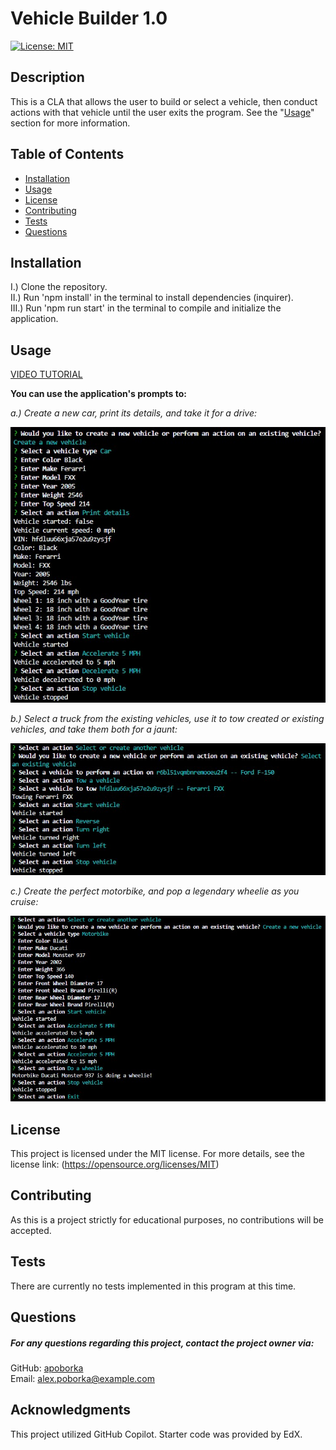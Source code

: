 
  # Vehicle Builder 1.0
  [![License: MIT](https://img.shields.io/badge/License-MIT-yellow.svg)](https://opensource.org/licenses/MIT)

  ## Description
  This is a CLA that allows the user to build or select a vehicle, then conduct actions with that vehicle until the user exits the program. See the "[Usage](#usage)" section for more information.



  ## Table of Contents
  - [Installation](#installation)
  - [Usage](#usage)
  - [License](#license)
  - [Contributing](#contributing)
  - [Tests](#tests)
  - [Questions](#questions)

  ## Installation
  I.) Clone the repository.\
  II.) Run 'npm install' in the terminal to install dependencies (inquirer).\
  III.) Run 'npm run start' in the terminal to compile and initialize the application.

  ## Usage
  [VIDEO TUTORIAL](https://drive.google.com/file/d/1Mctd043lCNmyL3CkFKn1SNEgFhVeQjXi/view?usp=sharing)

  **You can use the application's prompts to:**

  *a.) Create a new car, print its details, and take it for a drive:*
  
  ![Create a vehicle](./screenshots/Create%20a%20Vehicle.jpg)
  
  *b.) Select a truck from the existing vehicles, use it to tow created or existing vehicles, and take them both for a jaunt:*
  
  ![Select the existing F-150 and tow your created vehicle](./screenshots/Select%20a%20Vehicle%20and%20Tow%20a%20Created%20Vehicle.jpg)

  *c.) Create the perfect motorbike, and pop a legendary wheelie as you cruise:*
  
  ![Create a motorbike and pop a wheelie](./screenshots/Create%20a%20Motorcycle%20and%20Do%20a%20Wheelie.jpg)
  

  ## License
  This project is licensed under the MIT license. For more details, see the license link: (https://opensource.org/licenses/MIT)

  ## Contributing
  As this is a project strictly for educational purposes, no contributions will be accepted.

  ## Tests
  There are currently no tests implemented in this program at this time.

  ## Questions
##### For any questions regarding this project, contact the project owner via: 
  GitHub: [apoborka](https://github.com/apoborka)\
  Email: alex.poborka@example.com

  ## Acknowledgments
  This project utilized GitHub Copilot.
  Starter code was provided by EdX.
  